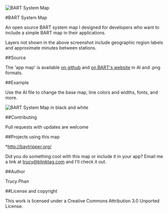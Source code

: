 ![BART System Map](https://raw.github.com/trucy/bart-map/master/etc/BART_cc_map_small.jpg)

#BART System Map

An open source BART system map I designed for developers who want to include a simple BART map in their applications.

Layers not shown in the above screenshot include geographic region labels and approximate minutes between stations.

##Source

The 'app map' is available [on github](https://github.com/trucy/bart-map) and [on BART's website](http://www.bart.gov/schedules/developers/maps.aspx) in AI and .png formats.

##Example

Use the AI file to change the base map, line colors and widths, fonts, and more. 

![BART System Map in black and white ](https://raw.github.com/trucy/bart-map/master/etc/BART_cc_map_bw_small.jpg)

##Contributing

Pull requests with updates are welcome

##Projects using this map

*http://baytripper.org/

Did you do something cool with this map or include it in your app? Email me a link at trucy@blinktag.com and I'll check it out.

##Author

Trucy Phan

##License and copyright

This work is licensed under a Creative Commons Attribution 3.0 Unported License.